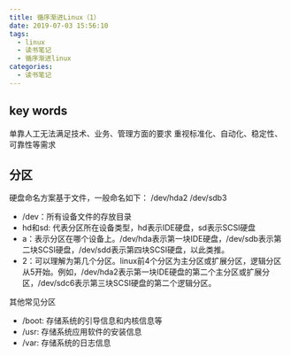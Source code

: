 ```yaml
---
title: 循序渐进Linux（1）
date: 2019-07-03 15:56:10
tags:
  - linux
  - 读书笔记
  - 循序渐进linux
categories:
  - 读书笔记
---
```

## key words
单靠人工无法满足技术、业务、管理方面的要求
重视标准化、自动化、稳定性、可靠性等需求

## 分区
硬盘命名方案基于文件，一般命名如下：
/dev/hda2
/dev/sdb3
- /dev：所有设备文件的存放目录
- hd和sd: 代表分区所在设备类型，hd表示IDE硬盘，sd表示SCSI硬盘
- a：表示分区在哪个设备上。/dev/hda表示第一块IDE硬盘，/dev/sdb表示第二块SCSI硬盘，/dev/sdd表示第四块SCSI硬盘，以此类推。
- 2：可以理解为第几个分区。linux前4个分区为主分区或扩展分区，逻辑分区从5开始。例如，/dev/hda2表示第一块IDE硬盘的第二个主分区或扩展分区，/dev/sdc6表示第三块SCSI硬盘的第二个逻辑分区。

其他常见分区
- /boot: 存储系统的引导信息和内核信息等
- /usr: 存储系统应用软件的安装信息
- /var: 存储系统的日志信息
